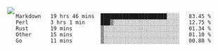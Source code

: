 

<a href="https://github.com/anuraghazra/github-readme-stats">
  <img align="left" src="https://github-readme-stats.vercel.app/api?username=kfly8&count_private=true&show_icons=true&theme=calm" />
</a>


<!--START_SECTION:waka-->
```text
Markdown   19 hrs 46 mins  █████████████████████░░░░   83.45 % 
Perl       3 hrs 1 min     ███▒░░░░░░░░░░░░░░░░░░░░░   12.75 % 
Rust       19 mins         ▒░░░░░░░░░░░░░░░░░░░░░░░░   01.34 % 
Other      15 mins         ▒░░░░░░░░░░░░░░░░░░░░░░░░   01.10 % 
Go         11 mins         ▒░░░░░░░░░░░░░░░░░░░░░░░░   00.80 % 
```
<!--END_SECTION:waka-->
